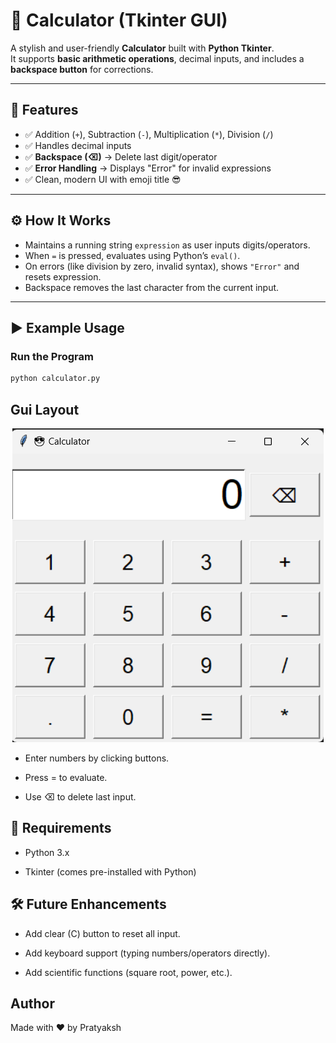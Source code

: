 # 🧮 Calculator (Tkinter GUI)

A stylish and user-friendly **Calculator** built with **Python Tkinter**.  
It supports **basic arithmetic operations**, decimal inputs, and includes a **backspace button** for corrections.

---

## 📌 Features
- ✅ Addition (`+`), Subtraction (`-`), Multiplication (`*`), Division (`/`)  
- ✅ Handles decimal inputs  
- ✅ **Backspace (⌫)** → Delete last digit/operator  
- ✅ **Error Handling** → Displays "Error" for invalid expressions  
- ✅ Clean, modern UI with emoji title 😎  

---

## ⚙️ How It Works
- Maintains a running string `expression` as user inputs digits/operators.  
- When `=` is pressed, evaluates using Python’s `eval()`.  
- On errors (like division by zero, invalid syntax), shows `"Error"` and resets expression.  
- Backspace removes the last character from the current input.  

---

## ▶️ Example Usage

### Run the Program
```bash
python calculator.py
```
## Gui Layout

<div align="center">

![gui_image](image.png)

</div>

- Enter numbers by clicking buttons.

- Press = to evaluate.

- Use ⌫ to delete last input.

## 🚀 Requirements

- Python 3.x

- Tkinter (comes pre-installed with Python)

## 🛠️ Future Enhancements

- Add clear (C) button to reset all input.

- Add keyboard support (typing numbers/operators directly).

- Add scientific functions (square root, power, etc.).


## Author
Made with ❤️ by Pratyaksh 